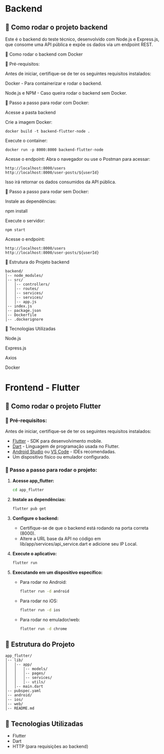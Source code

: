 # Backend

## 🚀 Como rodar o projeto backend

Este é o backend do teste técnico, desenvolvido com Node.js e Express.js, que consome uma API pública e expõe os dados via um endpoint REST.


🚀 Como rodar o backend com Docker

📌 Pré-requisitos:

Antes de iniciar, certifique-se de ter os seguintes requisitos instalados:

Docker - Para containerizar e rodar o backend.

Node.js e NPM - Caso queira rodar o backend sem Docker.

🔧 Passo a passo para rodar com Docker:

Acesse a pasta backend

Crie a imagem Docker:

```
docker build -t backend-flutter-node .
```

Execute o container:

```
docker run -p 8000:8000 backend-flutter-node
```

Acesse o endpoint:
Abra o navegador ou use o Postman para acessar:

```
http://localhost:8000/users
http://localhost:8000/user-posts/${userId}
```
Isso irá retornar os dados consumidos da API pública.

🔧 Passo a passo para rodar sem Docker:

Instale as dependências:

npm install

Execute o servidor:

```
npm start
```

Acesse o endpoint:

```
http://localhost:8000/users
http://localhost:8000/user-posts/${userId}
```

📂 Estrutura do Projeto backend
```
backend/
│-- node_modules/
│-- src/
│   │-- controllers/
│   │-- routes/
│   │-- services/
│   │-- services/
│   │-- app.js
│-- index.js
│-- package.json
│-- Dockerfile
│-- .dockerignore
```

📌 Tecnologias Utilizadas

Node.js

Express.js

Axios

Docker




# Frontend - Flutter

## 🚀 Como rodar o projeto Flutter

### 📌 Pré-requisitos:
Antes de iniciar, certifique-se de ter os seguintes requisitos instalados:

- [Flutter](https://flutter.dev/docs/get-started/install) - SDK para desenvolvimento mobile.
- [Dart](https://dart.dev/get-dart) - Linguagem de programação usada no Flutter.
- [Android Studio](https://developer.android.com/studio) ou [VS Code](https://code.visualstudio.com/) - IDEs recomendadas.
- Um dispositivo físico ou emulador configurado.

### 🔧 Passo a passo para rodar o projeto:
1. **Acesse app_flutter:**
   ```sh
   cd app_flutter
   ```

2. **Instale as dependências:**
   ```sh
   flutter pub get
   ```

3. **Configure o backend:**
   - Certifique-se de que o backend está rodando na porta correta (8000).
   - Altere a URL base da API no código em lib/app/services/api_service.dart e adicione seu IP Local.

4. **Execute o aplicativo:**
   ```sh
   flutter run
   ```

5. **Executando em um dispositivo específico:**
   - Para rodar no Android:
     ```sh
     flutter run -d android
     ```
   - Para rodar no iOS:
     ```sh
     flutter run -d ios
     ```
   - Para rodar no emulador/web:
     ```sh
     flutter run -d chrome
     ```

## 📂 Estrutura do Projeto
```
app_flutter/
│-- lib/
│   │-- app/
│   │   │-- models/
│   │   │-- pages/
│   │   │-- services/
│   │   │-- utils/
│   │-- main.dart
│-- pubspec.yaml
│-- android/
│-- ios/
│-- web/
│-- README.md
```

## 📌 Tecnologias Utilizadas
- Flutter
- Dart
- HTTP (para requisições ao backend)


